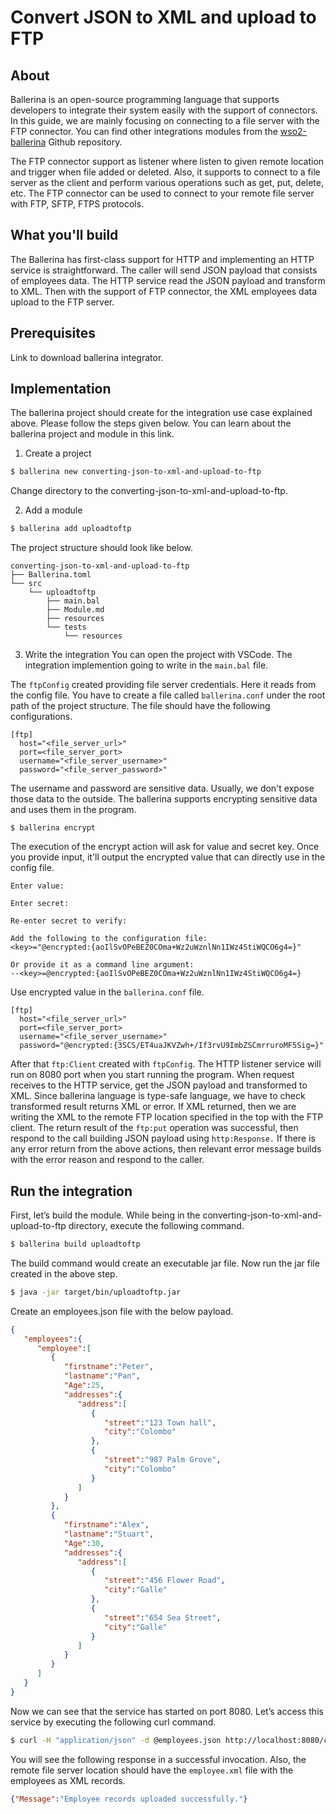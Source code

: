 # Convert JSON to XML and upload to FTP

## About 
Ballerina is an open-source programming language that supports developers to integrate their system easily with the support of connectors. In this guide, we are mainly focusing on connecting to a file server with the FTP connector. You can find other integrations modules from the [wso2-ballerina](https://github.com/wso2-ballerina) Github repository.

The FTP connector support as listener where listen to given remote location and trigger when file added or deleted. Also, it supports to connect to a file server as the client and perform various operations such as get, put, delete, etc. The FTP connector can be used to connect to your remote file server with FTP, SFTP, FTPS protocols.

## What you'll build
The Ballerina has first-class support for HTTP and implementing an HTTP service is straightforward. The caller will send JSON payload that consists of employees data. The HTTP service read the JSON payload and transform to XML. Then with the support of FTP connector, the XML employees data upload to the FTP server.

## Prerequisites
Link to download ballerina integrator.

## Implementation
The ballerina project should create for the integration use case explained above. Please follow the steps given below. You can learn about the ballerina project and module in this link.

1. Create a project
```bash
$ ballerina new converting-json-to-xml-and-upload-to-ftp
```
Change directory to the converting-json-to-xml-and-upload-to-ftp.

2. Add a module
```bash
$ ballerina add uploadtoftp
```

The project structure should look like below.
```shell
converting-json-to-xml-and-upload-to-ftp
├── Ballerina.toml
└── src
    └── uploadtoftp
        ├── main.bal
        ├── Module.md
        ├── resources
        └── tests
            └── resources
```

3. Write the integration
You can open the project with VSCode. The integration implemention going to write in the `main.bal` file. 

<!-- INCLUDE_CODE: src/uploadtoftp/main.bal -->

The `ftpConfig` created providing file server credentials. Here it reads from the config file. You have to create a file called `ballerina.conf` under the root path of the project structure. The file should have the following configurations.

```
[ftp]
  host="<file_server_url>"
  port=<file_server_port>
  username="<file_server_username>"
  password="<file_server_password>"
```

The username and password are sensitive data. Usually, we don't expose those data to the outside. The ballerina supports encrypting sensitive data and uses them in the program.

```shell
$ ballerina encrypt
```

The execution of the encrypt action will ask for value and secret key. Once you provide input, it'll output the encrypted value that can directly use in the config file.

```shell
Enter value: 

Enter secret: 

Re-enter secret to verify: 

Add the following to the configuration file:
<key>="@encrypted:{aoIlSvOPeBEZ0COma+Wz2uWznlNn1IWz4StiWQCO6g4=}"

Or provide it as a command line argument:
--<key>=@encrypted:{aoIlSvOPeBEZ0COma+Wz2uWznlNn1IWz4StiWQCO6g4=}
```

Use encrypted value in the `ballerina.conf` file.

```
[ftp]
  host="<file_server_url>"
  port=<file_server_port>
  username="<file_server_username>"
  password="@encrypted:{3SCS/ET4uaJKVZwh+/If3rvU9ImbZSCmrruroMF5Sig=}"
```

After that `ftp:Client` created with `ftpConfig`. The HTTP listener service will run on 8080 port when you start running the program. When request receives to the HTTP service, get the JSON payload and transformed to XML. Since ballerina language is type-safe language, we have to check transformed result returns XML or error. If XML returned, then we are writing the XML to the remote FTP location specified in the top with the FTP client. The return result of the `ftp:put` operation was successful, then respond to the call building JSON payload using `http:Response.` If there is any error return from the above actions, then relevant error message builds with the error reason and respond to the caller. 

## Run the integration
First, let’s build the module. While being in the converting-json-to-xml-and-upload-to-ftp directory, execute the following command.

```bash
$ ballerina build uploadtoftp
```

The build command would create an executable jar file. Now run the jar file created in the above step.

```bash
$ java -jar target/bin/uploadtoftp.jar
```

Create an employees.json file with the below payload.
```json
{
   "employees":{
      "employee":[
         {
            "firstname":"Peter",
            "lastname":"Pan",
            "Age":25,
            "addresses":{
               "address":[
                  {
                     "street":"123 Town hall",
                     "city":"Colombo"
                  },
                  {
                     "street":"987 Palm Grove",
                     "city":"Colombo"
                  }
               ]
            }
         },
         {
            "firstname":"Alex",
            "lastname":"Stuart",
            "Age":30,
            "addresses":{
               "address":[
                  {
                     "street":"456 Flower Road",
                     "city":"Galle"
                  },
                  {
                     "street":"654 Sea Street",
                     "city":"Galle"
                  }
               ]
            }
         }
      ]
   }
}
```

Now we can see that the service has started on port 8080. Let’s access this service by executing the following curl command.

```bash
$ curl -H "application/json" -d @employees.json http://localhost:8080/company/employees
```

You will see the following response in a successful invocation. Also, the remote file server location should have the `employee.xml` file with the employees as XML records.

```json
{"Message":"Employee records uploaded successfully."}
```
